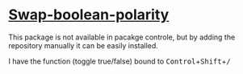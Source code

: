 # [Swap-boolean-polarity][repo]

This package is not available in pacakge controle, but by adding the repository manually it can be easily installed.

I have the function (toggle true/false) bound to <kbd>Control</kbd>+<kbd>Shift</kbd>+<kbd>/</kbd>

[repo]: https://github.com/mattst/sublime-swap-boolean-polarity
